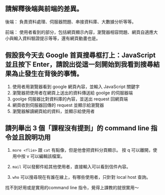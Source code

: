 ## 請解釋後端與前端的差異。

後端：
負責資料處理、伺服器問題、串接資料庫、大數據分析等等。

前端：
使用者看到的部分，包括網頁顯示內容，瀏覽器相容問題、網頁自適應大小與輸入資料驗證提示等等，還有網頁動畫也是。

## 假設我今天去 Google 首頁搜尋框打上：JavaScript 並且按下 Enter，請說出從這一刻開始到我看到搜尋結果為止發生在背後的事情。

1. 使用者用瀏覽器看到 google 網頁內容，並輸入 JavaScript 關鍵字
2. 瀏覽器把使用者在網頁上送出的資料傳送給 goolge 的伺服器端
3. goolge 伺服器比對資料庫的內容，並送出 request 回網頁端
4. 網頁收到伺服器回傳的 request 並顯示給瀏覽器
5. 瀏覽器解讀網頁給的資料，並顯示給使用者




## 請列舉出 3 個「課程沒有提到」的 command line 指令並且說明功用

1. `more <flie>` 
    跟 `cat` 有點像，但是他會把資料分頁顯示。 按 q 可以離開，使用中按 v 可以編輯該檔案。

2. `mail` 可以發郵件給其他使用者，直接輸入可以看到信件內容。 

3. `who` 可以搜尋現在有誰在線上，有哪些使用者，只針對 local host 查詢。

找不到好用或是實用的command line 指令，覺得上課教的就很實用～